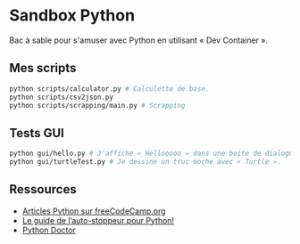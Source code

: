# Sandbox Python

Bac à sable pour s'amuser avec Python en utilisant « Dev Container ».


## Mes scripts

```sh
python scripts/calculator.py # Calculette de base.
python scripts/csv2json.py
python scripts/scrapping/main.py # Scrapping
```

## Tests GUI

```sh
python gui/hello.py # J'affiche « Hellooooo » dans une boite de dialogue « tkinter ».
python gui/turtleTest.py # Je dessine un truc moche avec « Turtle ».
```

## Ressources

- [Articles Python sur freeCodeCamp.org](https://www.freecodecamp.org/news/tag/python)
- [Le guide de l’auto-stoppeur pour Python!](https://python-guide-fr.readthedocs.io/fr/latest)
- [Python Doctor](https://python.doctor)
